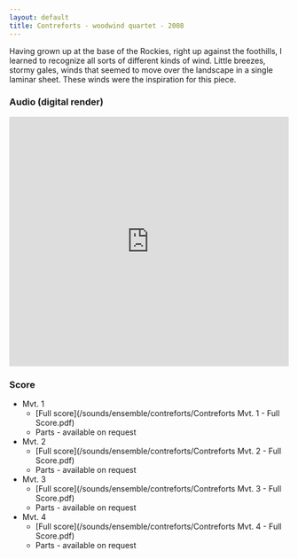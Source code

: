 ```yaml
---
layout: default
title: Contreforts - woodwind quartet - 2008
---
```


Having grown up at the base of the Rockies, right up against the foothills, I learned to recognize all sorts of different kinds of wind. Little breezes, stormy gales, winds that seemed to move over the landscape in a single laminar sheet. These winds were the inspiration for this piece.

### Audio (digital render)

<iframe width="100%" height="450" scrolling="no" frameborder="no" src="https://w.soundcloud.com/player/?url=https%3A//api.soundcloud.com/playlists/299337723&amp;color=ff5500&amp;auto_play=false&amp;hide_related=false&amp;show_comments=true&amp;show_user=true&amp;show_reposts=false"></iframe>

### Score

* Mvt. 1
    * [Full score](/sounds/ensemble/contreforts/Contreforts Mvt. 1 - Full Score.pdf)
    * Parts - available on request
* Mvt. 2
    * [Full score](/sounds/ensemble/contreforts/Contreforts Mvt. 2 - Full Score.pdf)
    * Parts - available on request
* Mvt. 3
    * [Full score](/sounds/ensemble/contreforts/Contreforts Mvt. 3 - Full Score.pdf)
    * Parts - available on request
* Mvt. 4
    * [Full score](/sounds/ensemble/contreforts/Contreforts Mvt. 4 - Full Score.pdf)
    * Parts - available on request
